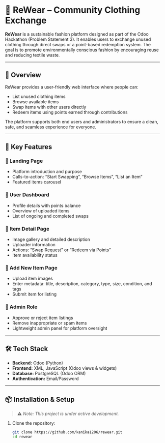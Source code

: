
# 🧥 ReWear – Community Clothing Exchange

**ReWear** is a sustainable fashion platform designed as part of the Odoo Hackathon (Problem Statement 3). It enables users to exchange unused clothing through direct swaps or a point-based redemption system. The goal is to promote environmentally conscious fashion by encouraging reuse and reducing textile waste.

---

## 🚀 Overview

ReWear provides a user-friendly web interface where people can:
- List unused clothing items
- Browse available items
- Swap items with other users directly
- Redeem items using points earned through contributions

The platform supports both end users and administrators to ensure a clean, safe, and seamless experience for everyone.

---

## 🌟 Key Features

### 🔹 Landing Page
- Platform introduction and purpose
- Calls-to-action: “Start Swapping”, “Browse Items”, “List an Item”
- Featured items carousel

### 🔹 User Dashboard
- Profile details with points balance
- Overview of uploaded items
- List of ongoing and completed swaps

### 🔹 Item Detail Page
- Image gallery and detailed description
- Uploader information
- Actions: “Swap Request” or “Redeem via Points”
- Item availability status

### 🔹 Add New Item Page
- Upload item images
- Enter metadata: title, description, category, type, size, condition, and tags
- Submit item for listing

### 🔹 Admin Role
- Approve or reject item listings
- Remove inappropriate or spam items
- Lightweight admin panel for platform oversight

---

## 🛠 Tech Stack

- **Backend:** Odoo (Python)
- **Frontend:** XML, JavaScript (Odoo views & widgets)
- **Database:** PostgreSQL (Odoo ORM)
- **Authentication:** Email/Password

---

## 📦 Installation & Setup

> ⚠️ *Note: This project is under active development.*

1. Clone the repository:
   ```bash
   git clone https://github.com/kanika1206/rewear.git
   cd rewear
